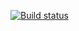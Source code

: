 [![Build status](https://ci.appveyor.com/api/projects/status/irbbabhtgamko60g?svg=true)](https://ci.appveyor.com/project/Masikoshka/2-1-card-order)


